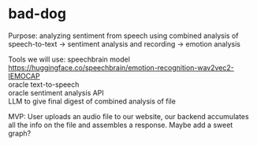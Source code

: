 # bad-dog
Purpose: analyzing sentiment from speech using combined analysis of speech-to-text -> sentiment analysis and recording -> emotion analysis

Tools we will use:
speechbrain model https://huggingface.co/speechbrain/emotion-recognition-wav2vec2-IEMOCAP   
oracle text-to-speech   
oracle sentiment analysis API   
LLM to give final digest of combined analysis of file    

MVP:
User uploads an audio file to our website, our backend accumulates all the info on the file and assembles a response.
Maybe add a sweet graph?
